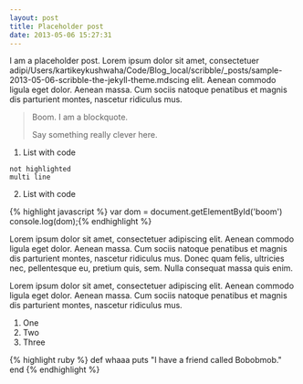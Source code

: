 ```yaml
---
layout: post
title: Placeholder post
date: 2013-05-06 15:27:31
---
```


I am a placeholder post. Lorem ipsum dolor sit amet, consectetuer adipi/Users/kartikeykushwaha/Code/Blog_local/scribble/_posts/sample-2013-05-06-scribble-the-jekyll-theme.mdscing elit. Aenean commodo ligula eget dolor. Aenean massa. Cum sociis natoque penatibus et magnis dis parturient montes, nascetur ridiculus mus.

> Boom. I am a blockquote.
> 
> Say something really clever here.

1. List with code

```
not highlighted
multi line
```

2. List with code

{% highlight javascript %}
var dom = document.getElementById('boom')
console.log(dom);{% endhighlight %}

Lorem ipsum dolor sit amet, consectetuer adipiscing elit. Aenean commodo ligula eget dolor. Aenean massa. Cum sociis natoque penatibus et magnis dis parturient montes, nascetur ridiculus mus. Donec quam felis, ultricies nec, pellentesque eu, pretium quis, sem. Nulla consequat massa quis enim.

Lorem ipsum dolor sit amet, consectetuer adipiscing elit. Aenean commodo ligula eget dolor. Aenean massa. Cum sociis natoque penatibus et magnis dis parturient montes, nascetur ridiculus mus.

1. One
2. Two
3. Three

{% highlight ruby %}
def whaaa
puts "I have a friend called Bobobmob."
end
{% endhighlight %}